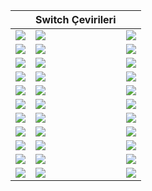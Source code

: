 <table>
<thead>
  <tr>
    <th></th>
    <th style="text-align:center">Switch Çevirileri</th>
    <th></th>
  </tr>
</thead>
<tbody>
  <tr>
	<td><a href="https://karabibik.github.io/animuspedia/"><img src="../../Görseller/AC2.webp"/></a></td>
    <td><a href="https://karabibik.github.io/animuspedia/"><img src="../../Görseller/ACB.webp"/></a></td>
    <td><a href="https://karabibik.github.io/animuspedia/"><img src="../../Görseller/ACR.webp"/></a></td>
  </tr>
  <tr>
    <td><a href="https://karabibik.github.io/animuspedia/"><img src="../../Görseller/AC3.webp"/></a></td>
    <td><a href="https://karabibik.github.io/animuspedia/"><img src="../../Görseller/AC4.webp"/></a></td>
    <td><a href="https://karabibik.github.io/animuspedia/"><img src="../../Görseller/ACU.webp"/></a></td>
  </tr>
  <tr>
    <td><a href="https://karabibik.github.io/animuspedia/"><img src="../../Görseller/ACRogue.webp"/></a></td>
    <td><a href="https://karabibik.github.io/animuspedia/"><img src="../../Görseller/ACCC.webp"/></a></td>
    <td><a href="https://karabibik.github.io/animuspedia/"><img src="../../Görseller/ACS.webp"/></a></td>
  </tr>
  <tr>
    <td><a href="https://karabibik.github.io/animuspedia/"><img src="../../Görseller/ACO.webp"/></a></td>
    <td><a href="https://karabibik.github.io/animuspedia/"><img src="../../Görseller/AC_OD.webp"/></a></td>
    <td><a href="https://karabibik.github.io/animuspedia/"><img src="../../Görseller/ACV.webp"/></a></td>
  </tr>
  <tr>
    <td><a href="https://karabibik.github.io/animuspedia/"><img src="../../Görseller/COL.webp"/></a></td>
    <td><a href="https://karabibik.github.io/animuspedia/"><img src="../../Görseller/CotDG.webp"/></a></td>
    <td><a href="https://karabibik.github.io/animuspedia/"><img src="../../Görseller/DOSEE.webp"/></a></td>
  </tr>
  <tr>
    <td><a href="https://karabibik.github.io/animuspedia/"><img src="../../Görseller/dos2.webp"/></a></td>
    <td><a href="https://karabibik.github.io/animuspedia/"><img src="../../Görseller/DA2.webp"/></a></td>
    <td><a href="https://karabibik.github.io/animuspedia/"><img src="../../Görseller/DAI.webp"/></a></td>
  </tr>
  <tr>
    <td><a href="https://karabibik.github.io/animuspedia/"><img src="../../Görseller/mea.webp"/></a></td>
    <td><a href="https://karabibik.github.io/animuspedia/"><img src="../../Görseller/MYZ.webp"/></a></td>
    <td><a href="https://karabibik.github.io/animuspedia/"><img src="../../Görseller/TLS.webp"/></a></td>
  </tr>
  <tr>
    <td><a href="https://karabibik.github.io/animuspedia/"><img src="../../Görseller/LoopHero.webp"/></a></td>
    <td><a href="https://karabibik.github.io/animuspedia/"><img src="../../Görseller/ObraDinn.webp"/></a></td>
    <td><a href="https://karabibik.github.io/animuspedia/"><img src="../../Görseller/Kotor.webp"/></a></td>
  </tr>
  <tr>
    <td><a href="https://karabibik.github.io/animuspedia/"><img src="../../Görseller/kotor2.webp"/></a></td>
    <td><a href="https://karabibik.github.io/animuspedia/"><img src="../../Görseller/trine4.webp"/></a></td>
    <td><a href="https://karabibik.github.io/animuspedia/"><img src="../../Görseller/UWD.webp"/></a></td>
  </tr>
  <tr>
    <td><a href="https://karabibik.github.io/animuspedia/"><img src="../../Görseller/vtmb.webp"/></a></td>
    <td><a href="https://karabibik.github.io/animuspedia/"><img src="../../Görseller/AC2.webp"/></a></td>
    <td><a href="https://karabibik.github.io/animuspedia/"><img src="../../Görseller/AC2.webp"/></a></td>
  </tr>
  <tr>
    <td><a href="https://karabibik.github.io/animuspedia/"><img src="../../Görseller/AC2.webp"/></a></td>
    <td><a href="https://karabibik.github.io/animuspedia/"><img src="../../Görseller/AC2.webp"/></a></td>
    <td><a href="https://karabibik.github.io/animuspedia/"><img src="../../Görseller/AC2.webp"/></a></td>
  </tr>
</tbody>
</table>